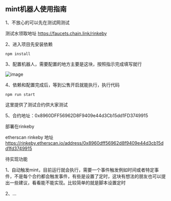## mint机器人使用指南
1、不放心的可以先在测试网测试

测试水领取地址 https://faucets.chain.link/rinkeby

2、进入项目先安装依赖

``` npm install ```

3、配置机器人，需要配置的地方主要是这块，按照指示完成填写就行

![image](https://user-images.githubusercontent.com/5353946/164912437-a6654459-6763-4473-b6c2-fdcd67ab417a.png)

4、依赖和配置完成后，等到公售开启就能执行，执行代码

``` npm run start ```

这里提供了测试合约供大家测试

5、合约地址：0x8960DFF56962D8F9409e44d3Cb15dd1FD3749915

部署在rinkeby

etherscan rinkeby 地址 https://rinkeby.etherscan.io/address/0x8960dff56962d8f9409e44d3cb15dd1fd3749915

待实现功能

1、自动触发mint，目前运行就会执行，需要一个事件触发例如时间或者特定事件，不是每个合约都会触发事件，有些是设置了定时，这块有想法的朋友也可以提出一些建议，看看能不能实现。比较简单的就是脚本设置定时

2、...
